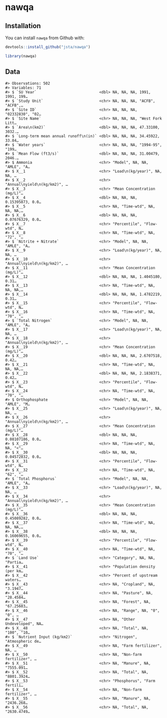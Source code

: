 
<!-- README.md is generated from README.Rmd. Please edit that file -->

# nawqa

## Installation

You can install `nawqa` from Github with:

``` r
devtools::install_github("jsta/nawqa")
```

``` r
library(nawqa)
```

## Data

    #> Observations: 502
    #> Variables: 71
    #> $ `SU Year`                            <dbl> NA, NA, NA, 1991, 1991, 199…
    #> $ `Study Unit`                         <chr> NA, NA, NA, "ACFB", "ACFB",…
    #> $ `Site ID`                            <chr> NA, NA, NA, "02332830", "02…
    #> $ `Site Name`                          <chr> NA, NA, NA, "West Fork Litt…
    #> $ `Area\n(km2)`                        <dbl> NA, NA, NA, 47.33100, 3032.…
    #> $ `Long-term mean annual runoff\n(in)` <dbl> NA, NA, NA, 34.45922, 33.84…
    #> $ `Water years`                        <chr> NA, NA, NA, "1994-95", "199…
    #> $ `Mean Flow (ft3/s)`                  <dbl> NA, NA, NA, 31.00479, 2046.…
    #> $ Ammonia                              <chr> "Model", NA, NA, "AMLE", "A…
    #> $ X__1                                 <chr> "Load\n(kg/year)", NA, NA, …
    #> $ X__2                                 <chr> "Annual\nyield\n(kg/km2)", …
    #> $ X__3                                 <chr> "Mean Concentration (mg/L)"…
    #> $ X__4                                 <dbl> NA, NA, NA, 0.15395873, 0.0…
    #> $ X__5                                 <chr> NA, "Time-wtd", NA, NA, NA,…
    #> $ X__6                                 <dbl> NA, NA, NA, 0.07676329, 0.0…
    #> $ X__7                                 <chr> "Percentile", "Flow-wtd", N…
    #> $ X__8                                 <chr> NA, "Time-wtd", NA, "72", "…
    #> $ `Nitrite + Nitrate`                  <chr> "Model", NA, NA, "AMLE", "A…
    #> $ X__9                                 <chr> "Load\n(kg/year)", NA, NA, …
    #> $ X__10                                <chr> "Annual\nyield\n(kg/km2)", …
    #> $ X__11                                <chr> "Mean Concentration (mg/L)"…
    #> $ X__12                                <dbl> NA, NA, NA, 1.4045180, 0.31…
    #> $ X__13                                <chr> NA, "Time-wtd", NA, NA, NA,…
    #> $ X__14                                <dbl> NA, NA, NA, 1.4782219, 0.31…
    #> $ X__15                                <chr> "Percentile", "Flow-wtd", N…
    #> $ X__16                                <chr> NA, "Time-wtd", NA, "70", "…
    #> $ `Total Nitrogen`                     <chr> "Model", NA, NA, "AMLE", "A…
    #> $ X__17                                <chr> "Load\n(kg/year)", NA, NA, …
    #> $ X__18                                <chr> "Annual\nyield\n(kg/km2)", …
    #> $ X__19                                <chr> "Mean Concentration (mg/L)"…
    #> $ X__20                                <dbl> NA, NA, NA, 2.6707518, 0.42…
    #> $ X__21                                <chr> NA, "Time-wtd", NA, NA, NA,…
    #> $ X__22                                <dbl> NA, NA, NA, 2.1838371, 0.42…
    #> $ X__23                                <chr> "Percentile", "Flow-wtd", N…
    #> $ X__24                                <chr> NA, "Time-wtd", NA, "70", "…
    #> $ Orthophosphate                       <chr> "Model", NA, NA, "AMLE", "M…
    #> $ X__25                                <chr> "Load\n(kg/year)", NA, NA, …
    #> $ X__26                                <chr> "Annual\nyield\n(kg/km2)", …
    #> $ X__27                                <chr> "Mean Concentration (mg/L)"…
    #> $ X__28                                <dbl> NA, NA, NA, 0.08107186, 0.0…
    #> $ X__29                                <chr> NA, "Time-wtd", NA, NA, "<"…
    #> $ X__30                                <dbl> NA, NA, NA, 0.04572832, 0.0…
    #> $ X__31                                <chr> "Percentile", "Flow-wtd", N…
    #> $ X__32                                <chr> NA, "Time-wtd", NA, "62", "…
    #> $ `Total Phosphorus`                   <chr> "Model", NA, NA, "AMLE", "A…
    #> $ X__33                                <chr> "Load\n(kg/year)", NA, NA, …
    #> $ X__34                                <chr> "Annual\nyield\n(kg/km2)", …
    #> $ X__35                                <chr> "Mean Concentration (mg/L)"…
    #> $ X__36                                <dbl> NA, NA, NA, 0.45089282, 0.0…
    #> $ X__37                                <chr> NA, "Time-wtd", NA, NA, NA,…
    #> $ X__38                                <dbl> NA, NA, NA, 0.16069655, 0.0…
    #> $ X__39                                <chr> "Percentile", "Flow-wtd", N…
    #> $ X__40                                <chr> NA, "Time-wtd", NA, "70", "…
    #> $ `Land Use`                           <chr> "Category", NA, NA, "Partia…
    #> $ X__41                                <chr> "Population density (per km…
    #> $ X__42                                <chr> "Percent of upstream waters…
    #> $ X__43                                <chr> NA, "Cropland", NA, "3.1947…
    #> $ X__44                                <chr> NA, "Pasture", NA, "28.4584…
    #> $ X__45                                <chr> NA, "Forest", NA, "67.25603…
    #> $ X__46                                <chr> NA, "Range", NA, "0", "0", …
    #> $ X__47                                <chr> NA, "Other Undeveloped", NA…
    #> $ X__48                                <chr> NA, "Total", NA, "100", "10…
    #> $ `Nutrient Input (kg/km2)`            <chr> "Nitrogen", "Atmospheric de…
    #> $ X__49                                <chr> NA, "Farm fertilizer", NA, …
    #> $ X__50                                <chr> NA, "Non-farm fertilizer", …
    #> $ X__51                                <chr> NA, "Manure", NA, "7555.091…
    #> $ X__52                                <chr> NA, "Total", NA, "8801.3924…
    #> $ X__53                                <chr> "Phosphorus", "Farm fertili…
    #> $ X__54                                <chr> NA, "Non-farm fertilizer", …
    #> $ X__55                                <chr> NA, "Manure", NA, "2436.268…
    #> $ X__56                                <chr> NA, "Total", NA, "2630.4749…
